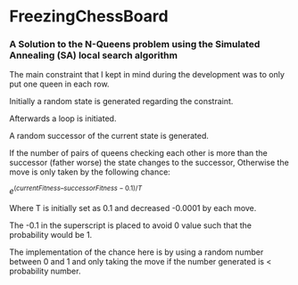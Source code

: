 # FreezingChessBoard

### A Solution to the N-Queens problem using the Simulated Annealing (SA) local search algorithm

The main constraint that I kept in mind during the development was to only put one queen in each row.

Initially a random state is generated regarding the constraint.

Afterwards a loop is initiated.

A random successor of the current state is generated.

If the number of pairs of queens checking each other is more than the successor (father worse) the state changes to the successor, Otherwise the move is only taken by the following chance:

$e^{(currentFitness – successorFitness-0.1) / T}$


Where T is initially set as 0.1 and decreased -0.0001 by each move.

The -0.1 in the superscript is placed to avoid 0 value such that the probability would be 1.

The implementation of the chance here is by using a random number between 0 and 1 and only taking the move if the number generated is < probability number.
